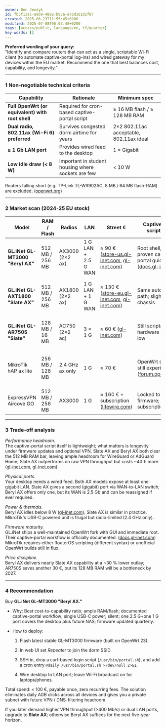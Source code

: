 ```yaml
---
owner: Ben Jendyk
id: fb3f13ac-a9b9-4892-b93a-e76d101d2f87
created: 2025-06-23T11:55:45+0200
modified: 2025-07-08T06:07:48+0200
tags: [access/public, language/en, tf/quarter]
key-words: []
---
```


**Preferred wording of your query:**  
"Identify and compare routers that can act as a single, scriptable Wi-Fi client (to automate captive-portal log-ins) and wired gateway for my devices within the EU market. Recommend the one that best balances cost, capability, and longevity."

* * *

### 1 Non-negotiable technical criteria

| Capability | Rationale | Minimum spec | 
| ---- | ---- | ----  |
| **Full OpenWrt (or equivalent) with root shell** | Required for cron-based captive-portal script | ≥ 16 MB flash / ≥ 128 MB RAM | 
| **Dual radio, 802.11ax (Wi-Fi 6) preferred** | Survives congested dorm airtime for years | 2×2 802.11ac acceptable, 802.11ax ideal | 
| **≥ 1 Gb LAN port** | Provides wired feed to the desktop | 1 × Gigabit | 
| **Low idle draw (< 8 W)** | Important in student housing where sockets are few | < 10 W | 

Routers falling short (e.g. TP-Link TL-WR902AC, 8 MB / 64 MB flash-RAM) are excluded. ([openwrt.org](https://openwrt.org/toh/tp-link/tl-wr902ac_v3?utm_source=chatgpt.com))

* * *

### 2 Market scan (2024-25 EU stock)

| Model | RAM / Flash | Radios | LAN | Street € | Captive-portal scriptability | Notes | 
| ---- | ---- | ---- | ---- | ---- | ---- | ----  |
| **GL.iNet GL-MT3000 "Beryl AX"** | 512 MB / 256 MB | AX3000 (2×2 ax) | 1 G LAN + 2.5 G WAN | ≈ 90 € ([store-us.gl-inet.com](https://store-us.gl-inet.com/?srsltid=AfmBOooqcELJif41Qrn8RsIO-Yo9-KErjfyTvfULILrjhy9Ln-TcMCKy&utm_source=chatgpt.com), [gl-inet.com](https://www.gl-inet.com/products/gl-mt3000/?utm_source=chatgpt.com)) | Root shell, cron, proven captive-portal guide ([docs.gl-inet.com](https://docs.gl-inet.com/router/en/3/tutorials/connect_to_a_hotspot_with_captive_portal/?utm_source=chatgpt.com)) | < 8 W draw; pocket size | 
| **GL.iNet GL-AXT1800 "Slate AX"** | 512 MB / 256 MB | AX1800 (2×2 ax) | 1 G LAN + 1 G WAN | ≈ 130 € ([store-eu.gl-inet.com](https://store-eu.gl-inet.com/collections/travel-routers?srsltid=AfmBOoqo7MYp6d1ZV8SMTPM7tHx3WnSbzdaD8ahVX3voi0OmMiuIAQBH&utm_source=chatgpt.com), [gl-inet.com](https://www.gl-inet.com/products/gl-axt1800/?utm_source=chatgpt.com)) | Same automation path; slightly larger chassis | Adds second Ethernet port; VPN throughput ↑ | 
| **GL.iNet GL-AR750S "Slate"** | 128 MB / 16 MB | AC750 (2×2 ac) | 3 × 1 G | ≈ 60 € ([gl-inet.com](https://www.gl-inet.com/products/gl-ar750s/?utm_source=chatgpt.com)) | Still scriptable; hardware ceiling low | Flash/RAM barely adequate for future packages | 
| MikroTik hAP ax lite | 256 MB / 128 MB | 2.4 GHz ax only | 1 G | ≈ 70 € | OpenWrt support still experimental ([forum.openwrt.org](https://forum.openwrt.org/t/adding-openwrt-support-for-the-mikrotik-hap-ax-lite/155926?utm_source=chatgpt.com)) | RouterOS shell powerful but steeper learning | 
| ExpressVPN Aircove GO | 512 MB / 256 MB | AX3000 | 1 G | ≈ 160 € + subscription ([lifewire.com](https://www.lifewire.com/expressvpn-aircove-go-8609136?utm_source=chatgpt.com)) | Locked to vendor firmware; subscription drag | Over-priced for use-case | 
* * *

### 3 Trade-off analysis

_Performance headroom._  
The captive-portal script itself is lightweight; what matters is longevity under firmware updates and optional VPN. Slate AX and Beryl AX both clear the 512 MB RAM bar, leaving ample headroom for WireGuard or AdGuard Home; Slate AX outperforms on raw VPN throughput but costs ~40 € more. ([gl-inet.com](https://www.gl-inet.com/products/gl-mt3000/?utm_source=chatgpt.com), [gl-inet.com](https://www.gl-inet.com/products/gl-axt1800/?utm_source=chatgpt.com))

_Physical ports._  
Your desktop needs a wired feed. Both AX models expose at least one gigabit LAN. Slate AX gives a second (gigabit) port via WAN-to-LAN switch; Beryl AX offers only one, but its WAN is 2.5 Gb and can be reassigned if ever required.

_Power & thermals._  
Beryl AX idles below 8 W ([gl-inet.com](https://www.gl-inet.com/products/gl-mt3000/?utm_source=chatgpt.com)); Slate AX is similar in practice. MikroTik's USB-C powered unit is frugal but radio-limited (2.4 GHz only).

_Firmware maturity._  
GL.iNet ships a well-maintained OpenWrt fork with GUI and immediate root. Their captive-portal workflow is officially documented. ([docs.gl-inet.com](https://docs.gl-inet.com/router/en/3/tutorials/connect_to_a_hotspot_with_captive_portal/?utm_source=chatgpt.com)) MikroTik requires either RouterOS scripting (different syntax) or unofficial OpenWrt builds still in flux.

_Price discipline._  
Beryl AX delivers nearly Slate AX capability at a ~30 % lower outlay; AR750S saves another 30 €, but its 128 MB RAM will be a bottleneck by 2027.

* * *

### 4 Recommendation

Buy **GL.iNet GL-MT3000 "Beryl AX."**

- Why: Best cost-to-capability ratio; ample RAM/flash; documented captive-portal workflow; single USB-C power; silent; one 2.5 G+one 1 G port covers the desktop plus future NAS; firmware updated quarterly.
- How to deploy:

    1. Flash latest stable GL-MT3000 firmware (built on OpenWrt 23).

    2. In web UI set _Repeater_ to join the dorm SSID.

    3. SSH in, drop a curl-based login script (`/usr/bin/portal.sh`), and add a cron entry `@daily /usr/bin/portal.sh >/dev/null 2>&1`.

    4. Wire desktop to LAN port; leave Wi-Fi broadcast on for laptops/phones.

Total spend: < 100 €, payable once, zero recurring fees. The solution eliminates daily AGB clicks across all devices and gives you a private subnet with future VPN / DNS-filtering headroom.

If you later demand higher VPN throughput (>400 Mb/s) or dual LAN ports, upgrade to **Slate AX**; otherwise Beryl AX suffices for the next five-year horizon.